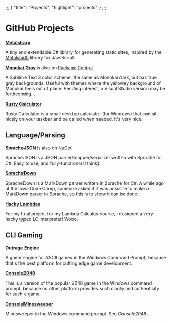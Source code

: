 ;;;
{
	"title": "Projects",
	"highlight": "projects"
}
;;;

# GitHub Projects

[**Metalsharp**](https://github.com/ianwold/Metalsharp)

A tiny and extendable C# library for generating static sites, inspired by the [Metalsmith](https://metalsmith.io/) library for JavsScript.

[**Monokai Gray**](https://github.com/IanWold/MonokaiGray) is also on [Package Control](https://packagecontrol.io/packages/Monokai%20Gray)

A Sublime Text 3 color scheme, the same as Monokai dark, but has true gray backgrounds. Useful with themes where the yellowey background of Monokai feels out of place. Pending interest, a Visual Studio version may be forthcoming...

[**Rusty Calculator**](https://github.com/IanWold/RustyCalculator)

Rusty Calculator is a small desktop calculator (for Windows) that can sit nicely on your taskbar and be called when needed. It's very nice.

## Language/Parsing

[**SpracheJSON**](https://github.com/IanWold/SpracheJSON) is also on [NuGet](https://www.nuget.org/packages/SpracheJSON)

SpracheJSON is a JSON parser/mapper/serializer written with Sprache for C#. Easy to use, and fully-functional (I think).

[**SpracheDown**](https://github.com/IanWold/SpracheDown)

SpracheDown is a MarkDown parser written in Sprache for C#. A while ago at the Iowa Code Camp, someone asked if it was possible to make a MarkDown parser in Sprache, so this is to show it can be done.

[**Hacky Lambdas**](https://github.com/IanWold/HackyLambdas)

For my final project for my Lambda Calculus course, I designed a very hacky typed LC interpreter! Wooo.

## CLI Gaming

[**Outrage Engine**](https://github.com/IanWold/OutrageEngine)

A game engine for ASCII games in the Windows Command Prompt, because that's the best platform for cutting edge game development.

[**Console2048**](https://github.com/IanWold/Console2048)

This is a version of the popular 2048 game in the Windows command prompt, because no other platform provides such clarity and authenticity for such a game.

[**ConsoleMinesweeper**](https://github.com/IanWold/ConsoleMinesweeper)

Minesweeper in the Windows command prompt. See *Console2048*.
